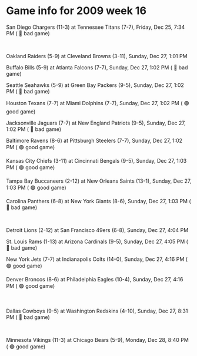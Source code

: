 # Game info for 2009 week 16

San Diego Chargers (11-3) at Tennessee Titans (7-7), Friday, Dec 25, 7:34 PM (	:red_circle: bad game)


<br/>

Oakland Raiders (5-9) at Cleveland Browns (3-11), Sunday, Dec 27, 1:01 PM

Buffalo Bills (5-9) at Atlanta Falcons (7-7), Sunday, Dec 27, 1:02 PM (	:red_circle: bad game)

Seattle Seahawks (5-9) at Green Bay Packers (9-5), Sunday, Dec 27, 1:02 PM (	:red_circle: bad game)

Houston Texans (7-7) at Miami Dolphins (7-7), Sunday, Dec 27, 1:02 PM (	:green_circle: good game)

Jacksonville Jaguars (7-7) at New England Patriots (9-5), Sunday, Dec 27, 1:02 PM (	:red_circle: bad game)

Baltimore Ravens (8-6) at Pittsburgh Steelers (7-7), Sunday, Dec 27, 1:02 PM (	:green_circle: good game)

Kansas City Chiefs (3-11) at Cincinnati Bengals (9-5), Sunday, Dec 27, 1:03 PM (	:green_circle: good game)

Tampa Bay Buccaneers (2-12) at New Orleans Saints (13-1), Sunday, Dec 27, 1:03 PM (	:green_circle: good game)

Carolina Panthers (6-8) at New York Giants (8-6), Sunday, Dec 27, 1:03 PM (	:red_circle: bad game)


<br/>

Detroit Lions (2-12) at San Francisco 49ers (6-8), Sunday, Dec 27, 4:04 PM

St. Louis Rams (1-13) at Arizona Cardinals (9-5), Sunday, Dec 27, 4:05 PM (	:red_circle: bad game)

New York Jets (7-7) at Indianapolis Colts (14-0), Sunday, Dec 27, 4:16 PM (	:green_circle: good game)

Denver Broncos (8-6) at Philadelphia Eagles (10-4), Sunday, Dec 27, 4:16 PM (	:green_circle: good game)


<br/>

Dallas Cowboys (9-5) at Washington Redskins (4-10), Sunday, Dec 27, 8:31 PM (	:red_circle: bad game)


<br/>

Minnesota Vikings (11-3) at Chicago Bears (5-9), Monday, Dec 28, 8:40 PM (	:green_circle: good game)

